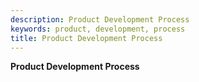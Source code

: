 ```yaml
---
description: Product Development Process
keywords: product, development, process
title: Product Development Process
---
```


**Product Development Process**
